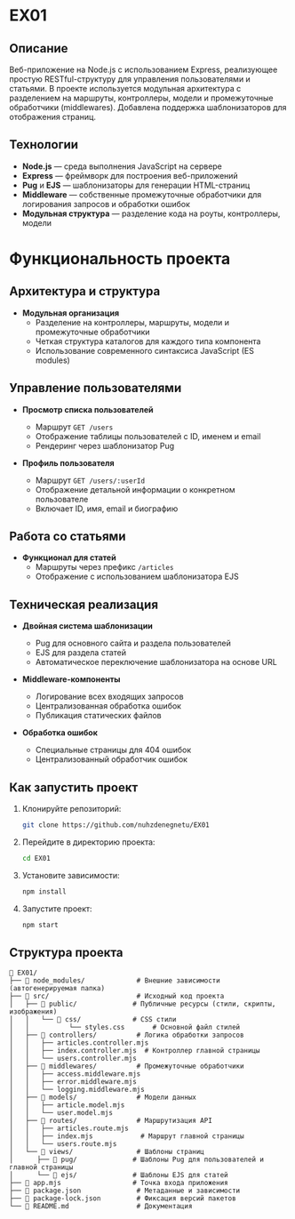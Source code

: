 # EX01

## Описание

Веб-приложение на Node.js с использованием Express, реализующее простую RESTful-структуру для управления пользователями и статьями. В проекте используется модульная архитектура с разделением на маршруты, контроллеры, модели и промежуточные обработчики (middlewares). Добавлена поддержка шаблонизаторов для отображения страниц.
## Технологии

- **Node.js** — среда выполнения JavaScript на сервере
- **Express** — фреймворк для построения веб-приложений
- **Pug** и **EJS** — шаблонизаторы для генерации HTML-страниц
- **Middleware** — собственные промежуточные обработчики для логирования запросов и обработки ошибок
- **Модульная структура** — разделение кода на роуты, контроллеры, модели

# Функциональность проекта

## Архитектура и структура

- **Модульная организация**
    - Разделение на контроллеры, маршруты, модели и промежуточные обработчики
    - Четкая структура каталогов для каждого типа компонента
    - Использование современного синтаксиса JavaScript (ES modules)

## Управление пользователями

- **Просмотр списка пользователей**
    - Маршрут `GET /users`
    - Отображение таблицы пользователей с ID, именем и email
    - Рендеринг через шаблонизатор Pug

- **Профиль пользователя**
    - Маршрут `GET /users/:userId`
    - Отображение детальной информации о конкретном пользователе
    - Включает ID, имя, email и биографию

## Работа со статьями

- **Функционал для статей**
    - Маршруты через префикс `/articles`
    - Отображение с использованием шаблонизатора EJS
## Техническая реализация

- **Двойная система шаблонизации**
    - Pug для основного сайта и раздела пользователей
    - EJS для раздела статей
    - Автоматическое переключение шаблонизатора на основе URL

- **Middleware-компоненты**
    - Логирование всех входящих запросов
    - Централизованная обработка ошибок
    - Публикация статических файлов
- **Обработка ошибок**
    - Специальные страницы для 404 ошибок
    - Централизованный обработчик ошибок


## Как запустить проект

1. Клонируйте репозиторий:
   ```bash
   git clone https://github.com/nuhzdenegnetu/EX01
   ```
2. Перейдите в директорию проекта:
   ```bash
   cd EX01
   ```
3. Установите зависимости:
   ```bash
   npm install
   ```
4. Запустите проект:
   ```bash
   npm start
   ```
## Структура проекта

```
📁 EX01/
├── 📁 node_modules/             # Внешние зависимости (автогенерируемая папка)
├── 📁 src/                      # Исходный код проекта
│   ├── 📁 public/              # Публичные ресурсы (стили, скрипты, изображения)
│   │   └── 📁 css/             # CSS стили
│   │          └── styles.css       # Основной файл стилей
│   ├── 📁 controllers/          # Логика обработки запросов
│   │   ├── articles.controller.mjs
│   │   ├── index.controller.mjs  # Контроллер главной страницы
│   │   └── users.controller.mjs
│   ├── 📁 middlewares/          # Промежуточные обработчики
│   │   ├── access.middleware.mjs
│   │   ├── error.middleware.mjs
│   │   └── logging.middleware.mjs
│   ├── 📁 models/               # Модели данных
│   │   ├── article.model.mjs
│   │   └── user.model.mjs
│   ├── 📁 routes/               # Маршрутизация API
│   │   ├── articles.route.mjs
│   │   ├── index.mjs            # Маршрут главной страницы
│   │   └── users.route.mjs
│   └── 📁 views/                # Шаблоны страниц
│      ├── 📁 pug/              # Шаблоны Pug для пользователей и главной страницы
│      └── 📁 ejs/              # Шаблоны EJS для статей
├── 📄 app.mjs                  # Точка входа приложения
├── 📄 package.json              # Метаданные и зависимости
├── 📄 package-lock.json         # Фиксация версий пакетов
└── 📄 README.md                 # Документация
```